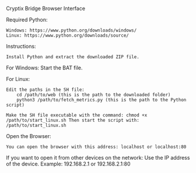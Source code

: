 Cryptix Bridge Browser Interface

Required Python:

    Windows: https://www.python.org/downloads/windows/
    Linux: https://www.python.org/downloads/source/

Instructions:

    Install Python and extract the downloaded ZIP file.

For Windows:
    Start the BAT file.

For Linux:

    Edit the paths in the SH file:
        cd /path/to/web (this is the path to the downloaded folder)
        python3 /path/to/fetch_metrics.py (this is the path to the Python script)

    Make the SH file executable with the command: chmod +x /path/to/start_linux.sh Then start the script with: /path/to/start_linux.sh

Open the Browser:

    You can open the browser with this address: localhost or localhost:80

If you want to open it from other devices on the network: Use the IP address of the device. Example: 192.168.2.1 or 192.168.2.1:80
